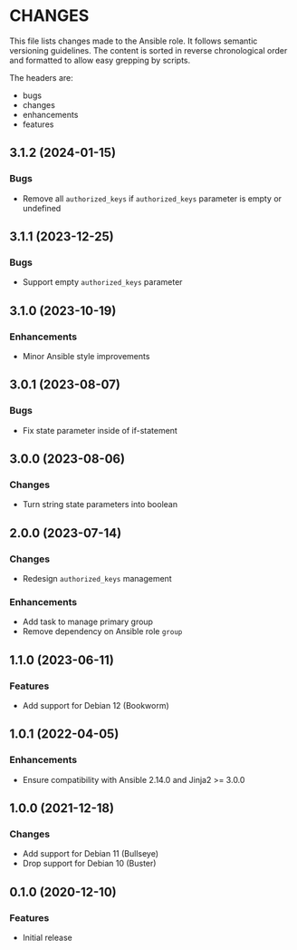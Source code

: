 # CHANGES

This file lists changes made to the Ansible role. It follows semantic versioning
guidelines. The content is sorted in reverse chronological order and formatted
to allow easy grepping by scripts.

The headers are:
- bugs
- changes
- enhancements
- features

## 3.1.2 (2024-01-15)

### Bugs

- Remove all `authorized_keys` if `authorized_keys` parameter is empty or undefined

## 3.1.1 (2023-12-25)

### Bugs

- Support empty `authorized_keys` parameter

## 3.1.0 (2023-10-19)

### Enhancements

- Minor Ansible style improvements

## 3.0.1 (2023-08-07)

### Bugs

- Fix state parameter inside of if-statement

## 3.0.0 (2023-08-06)

### Changes

- Turn string state parameters into boolean

## 2.0.0 (2023-07-14)

### Changes

- Redesign `authorized_keys` management

### Enhancements

- Add task to manage primary group
- Remove dependency on Ansible role `group`

## 1.1.0 (2023-06-11)

### Features

- Add support for Debian 12 (Bookworm)

## 1.0.1 (2022-04-05)

### Enhancements

- Ensure compatibility with Ansible 2.14.0 and Jinja2 >= 3.0.0

## 1.0.0 (2021-12-18)

### Changes

- Add support for Debian 11 (Bullseye)
- Drop support for Debian 10 (Buster)

## 0.1.0 (2020-12-10)

### Features

- Initial release

